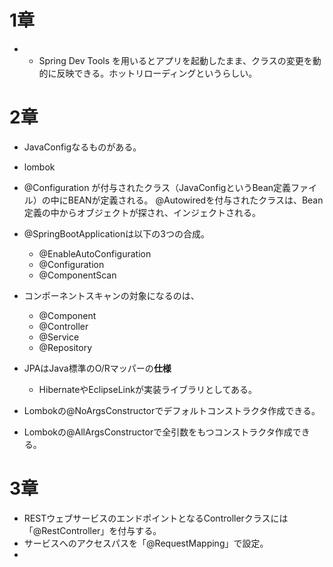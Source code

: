 # 1章
* * Spring Dev Tools を用いるとアプリを起動したまま、クラスの変更を動的に反映できる。ホットリローディングというらしい。

# 2章
* JavaConfigなるものがある。
* lombok
* @Configuration が付与されたクラス（JavaConfigというBean定義ファイル）の中にBEANが定義される。
@Autowiredを付与されたクラスは、Bean定義の中からオブジェクトが探され、インジェクトされる。
* @SpringBootApplicationは以下の3つの合成。
  * @EnableAutoConfiguration
  * @Configuration
  * @ComponentScan

* コンポーネントスキャンの対象になるのは、
  * @Component
  * @Controller
  * @Service
  * @Repository

* JPAはJava標準のO/Rマッパーの**仕様**
  * HibernateやEclipseLinkが実装ライブラリとしてある。

* Lombokの@NoArgsConstructorでデフォルトコンストラクタ作成できる。
* Lombokの@AllArgsConstructorで全引数をもつコンストラクタ作成できる。

# 3章
* RESTウェブサービスのエンドポイントとなるControllerクラスには「@RestController」を付与する。
* サービスへのアクセスパスを「@RequestMapping」で設定。
* 